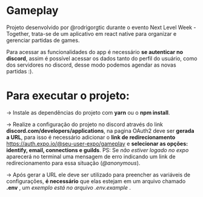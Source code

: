 # Gameplay
Projeto desenvolvido por @rodrigorgtic durante o evento Next Level Week - Together, trata-se de um aplicativo em react native para organizar e gerenciar partidas de games.

Para acessar as funcionalidades do app é necessário **se autenticar no discord**, assim é possível acessar os dados tanto do perfil do usuário, como dos servidores no discord, desse modo podemos agendar as novas partidas :).


# Para executar o projeto:
→ Instale as dependências do projeto com **yarn** ou o **npm install**.

→ Realize a configuração do projeto no discord através do link **discord.com/developers/applications**, na pagina OAuth2 deve ser **gerada a URL**, para isso é necessário adicionar o **link de redirecionamento** https://auth.expo.io/@seu-user-expo/gameplay e **selecionar as opções: identify, email, connections e guilds**. 
PS: Se *não estiver logado no expo* aparecerá no terminal uma mensagem de erro indicando um link de redirecionamento para essa situação (*@anonymous*).

→ Após gerar a URL ele deve ser utilizado para preencher as variáveis de configurações, **é necessário** que elas estejam em um arquivo chamado **.env** , um *exemplo está no arquivo .env.example* .




